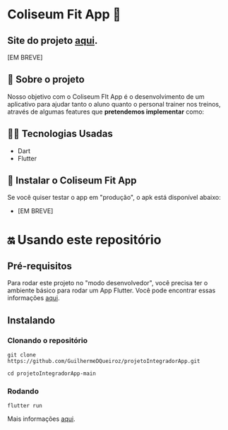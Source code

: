 # Coliseum Fit App 💪

## Site do projeto [aqui](https://flutter.dev/docs/get-started/install). 
[EM BREVE]

## 🧐 Sobre o projeto
Nosso objetivo com o Coliseum FIt App é o desenvolvimento de um aplicativo para ajudar tanto o aluno quanto o personal trainer nos treinos, através de algumas features que **pretendemos implementar** como:

## 👩‍💻 Tecnologias Usadas

- Dart
- Flutter

## 📲 Instalar o Coliseum Fit App
Se você quiser testar o app em "produção", o apk está disponível abaixo: 
- [EM BREVE]

# 🔛 Usando este repositório
## Pré-requisitos 
Para rodar este projeto no "modo desenvolvedor", você precisa ter o ambiente básico para rodar um App Flutter. Você pode encontrar essas informações [aqui](https://flutter.dev/docs/get-started/install).

## Instalando 
### Clonando o repositório
```
git clone https://github.com/GuilhermeDQueiroz/projetoIntegradorApp.git

cd projetoIntegradorApp-main
```

### Rodando 
```
flutter run
```
Mais informações [aqui](https://flutter.dev/docs/get-started/test-drive?tab=vscode).
